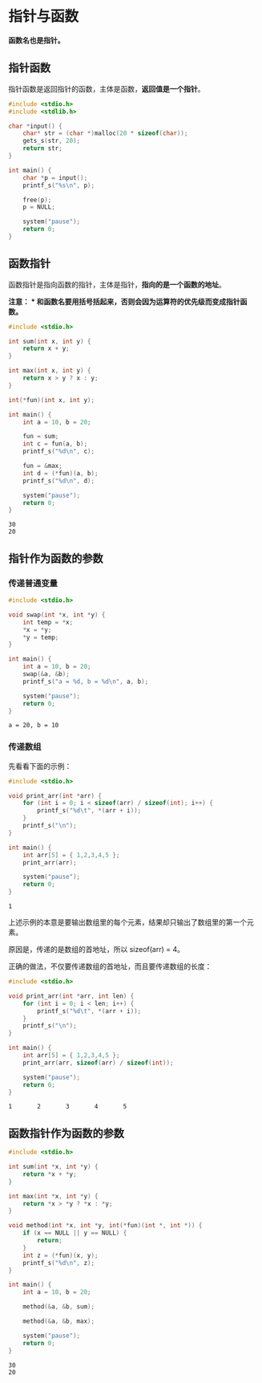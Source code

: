 # 指针与函数
**函数名也是指针。**

## 指针函数
指针函数是返回指针的函数，主体是函数，**返回值是一个指针**。

```c
#include <stdio.h>
#include <stdlib.h>

char *input() {
	char* str = (char *)malloc(20 * sizeof(char));
	gets_s(str, 20);
	return str;
}

int main() {
	char *p = input();
	printf_s("%s\n", p);

	free(p);
	p = NULL;

	system("pause");
	return 0;
}
```

## 函数指针
函数指针是指向函数的指针，主体是指针，**指向的是一个函数的地址**。

**注意： \* 和函数名要用括号括起来，否则会因为运算符的优先级而变成指针函数。**

```c
#include <stdio.h>

int sum(int x, int y) {
	return x + y;
}

int max(int x, int y) {
	return x > y ? x : y;
}

int(*fun)(int x, int y);

int main() {
	int a = 10, b = 20;

	fun = sum;
	int c = fun(a, b);
	printf_s("%d\n", c);

	fun = &max;
	int d = (*fun)(a, b);
	printf_s("%d\n", d);

	system("pause");
	return 0;
}
```

```
30
20
```

## 指针作为函数的参数
### 传递普通变量
```c
#include <stdio.h>

void swap(int *x, int *y) {
	int temp = *x;
	*x = *y;
	*y = temp;
}

int main() {
	int a = 10, b = 20;
	swap(&a, &b);
	printf_s("a = %d, b = %d\n", a, b);

	system("pause");
	return 0;
}
```

```
a = 20, b = 10
```

### 传递数组
先看看下面的示例：
```c
#include <stdio.h>

void print_arr(int *arr) {
	for (int i = 0; i < sizeof(arr) / sizeof(int); i++) {
		printf_s("%d\t", *(arr + i));
	}
	printf_s("\n");
}

int main() {
	int arr[5] = { 1,2,3,4,5 };
	print_arr(arr);

	system("pause");
	return 0;
}
```

```
1
```

上述示例的本意是要输出数组里的每个元素，结果却只输出了数组里的第一个元素。

原因是，传递的是数组的首地址，所以 sizeof(arr) = 4。

正确的做法，不仅要传递数组的首地址，而且要传递数组的长度：

```c
#include <stdio.h>

void print_arr(int *arr, int len) {
	for (int i = 0; i < len; i++) {
		printf_s("%d\t", *(arr + i));
	}
	printf_s("\n");
}

int main() {
	int arr[5] = { 1,2,3,4,5 };
	print_arr(arr, sizeof(arr) / sizeof(int));

	system("pause");
	return 0;
}
```

```
1       2       3       4       5
```

## 函数指针作为函数的参数
```c
#include <stdio.h>

int sum(int *x, int *y) {
	return *x + *y;
}

int max(int *x, int *y) {
	return *x > *y ? *x : *y;
}

void method(int *x, int *y, int(*fun)(int *, int *)) {
	if (x == NULL || y == NULL) {
		return;
	}
	int z = (*fun)(x, y);
	printf_s("%d\n", z);
}

int main() {
	int a = 10, b = 20;

	method(&a, &b, sum);

	method(&a, &b, max);

	system("pause");
	return 0;
}
```

```
30
20
```
